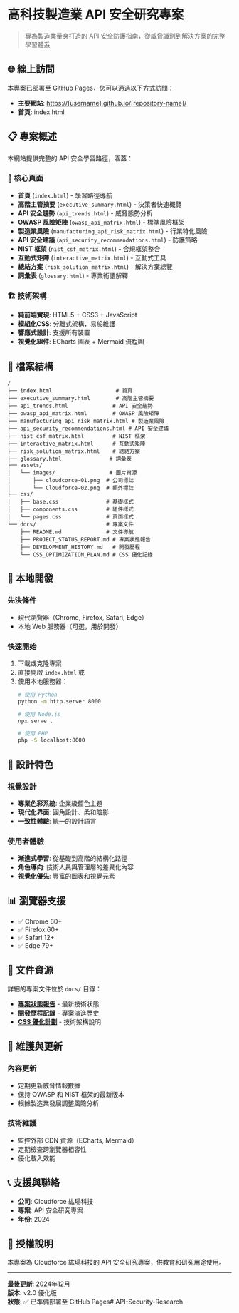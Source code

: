 # 高科技製造業 API 安全研究專案

> 專為製造業量身打造的 API 安全防護指南，從威脅識別到解決方案的完整學習體系

## 🌐 線上訪問

本專案已部署至 GitHub Pages，您可以通過以下方式訪問：

- **主要網站**: [https://[username].github.io/[repository-name]/](https://[username].github.io/[repository-name]/)
- **首頁**: index.html

## 📋 專案概述

本網站提供完整的 API 安全學習路徑，涵蓋：

### 🎯 核心頁面
- **首頁** (`index.html`) - 學習路徑導航
- **高階主管摘要** (`executive_summary.html`) - 決策者快速概覽
- **API 安全趨勢** (`api_trends.html`) - 威脅態勢分析
- **OWASP 風險矩陣** (`owasp_api_matrix.html`) - 標準風險框架
- **製造業風險** (`manufacturing_api_risk_matrix.html`) - 行業特化風險
- **API 安全建議** (`api_security_recommendations.html`) - 防護策略
- **NIST 框架** (`nist_csf_matrix.html`) - 合規框架整合
- **互動式矩陣** (`interactive_matrix.html`) - 互動式工具
- **總結方案** (`risk_solution_matrix.html`) - 解決方案總覽
- **詞彙表** (`glossary.html`) - 專業術語解釋

### 🏗️ 技術架構
- **純前端實現**: HTML5 + CSS3 + JavaScript
- **模組化CSS**: 分離式架構，易於維護
- **響應式設計**: 支援所有裝置
- **視覺化組件**: ECharts 圖表 + Mermaid 流程圖

## 📁 檔案結構

```
/
├── index.html                    # 首頁
├── executive_summary.html        # 高階主管摘要
├── api_trends.html              # API 安全趨勢
├── owasp_api_matrix.html        # OWASP 風險矩陣
├── manufacturing_api_risk_matrix.html # 製造業風險
├── api_security_recommendations.html # API 安全建議
├── nist_csf_matrix.html         # NIST 框架
├── interactive_matrix.html      # 互動式矩陣
├── risk_solution_matrix.html    # 總結方案
├── glossary.html               # 詞彙表
├── assets/
│   └── images/                 # 圖片資源
│       ├── cloudcorce-01.png  # 公司標誌
│       └── Cloudforce-02.png  # 額外標誌
├── css/
│   ├── base.css               # 基礎樣式
│   ├── components.css         # 組件樣式
│   └── pages.css              # 頁面樣式
└── docs/                      # 專案文件
    ├── README.md              # 文件導航
    ├── PROJECT_STATUS_REPORT.md # 專案狀態報告
    ├── DEVELOPMENT_HISTORY.md   # 開發歷程
    └── CSS_OPTIMIZATION_PLAN.md # CSS 優化記錄
```

## 🚀 本地開發

### 先決條件
- 現代瀏覽器（Chrome, Firefox, Safari, Edge）
- 本地 Web 服務器（可選，用於開發）

### 快速開始
1. 下載或克隆專案
2. 直接開啟 `index.html` 或
3. 使用本地服務器：
   ```bash
   # 使用 Python
   python -m http.server 8000
   
   # 使用 Node.js
   npx serve .
   
   # 使用 PHP
   php -S localhost:8000
   ```

## 🎨 設計特色

### 視覺設計
- **專業色彩系統**: 企業級藍色主題
- **現代化界面**: 圓角設計、柔和陰影
- **一致性體驗**: 統一的設計語言

### 使用者體驗
- **漸進式學習**: 從基礎到高階的結構化路徑
- **角色導向**: 技術人員與管理層的差異化內容
- **視覺化優先**: 豐富的圖表和視覺元素

## 📊 瀏覽器支援

- ✅ Chrome 60+
- ✅ Firefox 60+
- ✅ Safari 12+
- ✅ Edge 79+

## 📖 文件資源

詳細的專案文件位於 `docs/` 目錄：

- **[專案狀態報告](docs/PROJECT_STATUS_REPORT.md)** - 最新技術狀態
- **[開發歷程記錄](docs/DEVELOPMENT_HISTORY.md)** - 專案演進歷史
- **[CSS 優化計劃](docs/CSS_OPTIMIZATION_PLAN.md)** - 技術架構說明

## 🔧 維護與更新

### 內容更新
- 定期更新威脅情報數據
- 保持 OWASP 和 NIST 框架的最新版本
- 根據製造業發展調整風險分析

### 技術維護
- 監控外部 CDN 資源（ECharts, Mermaid）
- 定期檢查跨瀏覽器相容性
- 優化載入效能

## 📞 支援與聯絡

- **公司**: Cloudforce 紘瑒科技
- **專案**: API 安全研究專案
- **年份**: 2024

## 📄 授權說明

本專案為 Cloudforce 紘瑒科技的 API 安全研究專案，供教育和研究用途使用。

---

**最後更新**: 2024年12月  
**版本**: v2.0 優化版  
**狀態**: ✅ 已準備部署至 GitHub Pages# API-Security-Research
